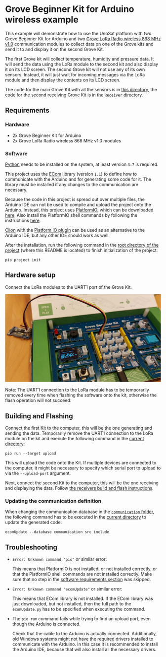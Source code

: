 # Grove Beginner Kit for Arduino wireless example

This example will demonstrate how to use the UnoSat platform with two Grove Beginner Kit for Arduino
and two [Grove LoRa Radio wireless 868 MHz v1.0](https://wiki.seeedstudio.com/Grove_LoRa_Radio)
communication modules to collect data on one of the Grove kits and send it to
and display it on the second Grove Kit.

The first Grove kit will collect temperature, humidity and pressure data.
It will send the data using the LoRa module to the second kit and also display it on its LCD screen.
The second Grove kit will not use any of its own sensors.
Instead, it will just wait for incoming messages via the LoRa module
and then display the contents on its LCD screen.

The code for the main Grove Kit with all the sensors is in [this directory](.),
the code for the second receiving Grove Kit is in the [`Receiver` directory](Receiver).

## Requirements

### Hardware

* 2x Grove Beginner Kit for Arduino
* 2x Grove LoRa Radio wireless 868 MHz v1.0 modules

### Software

[Python](https://www.python.org) needs to be installed on the system, at least version `3.7` is required.

This project uses the [ECom](https://gitlab.com/team-aster/software/ecom) library (version `1.1`)
to define how to communicate with the Arduino and for generating some code for it.
The library must be installed if any changes to the communication are necessary.

Because the code in this project is spread out over multiple files,
the Arduino IDE can not be used to compile and upload the project onto the Arduino.
Instead, this project uses [PlatformIO](https://docs.platformio.org),
which can be downloaded [here](https://docs.platformio.org/en/latest/core/installation/index.html).
Also install the PlatformIO shell commands by following the instructions
[here](https://docs.platformio.org/en/latest/core/installation/shell-commands.html).

[Clion](https://www.jetbrains.com/clion) with the
[Platform IO plugin](https://www.jetbrains.com/help/clion/platformio.html#install-plugin) can be used as an
alternative to the Arduino IDE, but any other IDE should work as well.

After the installation, run the following command in the [root directory of the project](.)
(where this README is located) to finish initialization of the project:

```shell
pio project init
```

## Hardware setup

Connect the LoRa modules to the UART1 port of the Grove Kit.

![The sender hardware setup](images/Setup.jpg)

Note: The UART1 connection to the LoRa module has to be temporarily removed every time
when flashing the software onto the kit, otherwise the flash operation will not succeed.

## Building and Flashing

Connect the first Kit to the computer, this will be the one generating and sending the data.
Temporarily remove the UART1 connection to the LoRa module on the kit
and execute the following command in the [current directory](.):

```shell
pio run --target upload
```

This will upload the code onto the Kit.
If multiple devices are connected to the computer, it might be necessary to specify
which serial port to upload to via the `--upload-port` argument.

Next, connect the second Kit to the computer, this will be the one receiving and displaying the data.
Follow [the receivers build and flash instructions](Receiver/README.md#building-and-flashing).

### Updating the communication definition

When changing the communication database in the [`communication` folder](communication),
the following command has to be executed in the [current directory](.) to update the generated code:

```shell
ecomUpdate --database communication src include
```

## Troubleshooting

* `Error: Unknown command "pio"` or similar error:

  This means that PlatformIO is not installed, or not installed correctly,
  or that the PlatformIO shell commands are not installed correctly.
  Make sure that no step in the [software requirements section](#software) was skipped.

* `Error: Unknown command "ecomUpdate"` or similar error:

  This means that ECom library is not installed. If the ECom library was just downloaded,
  but not installed, then the full path to the `ecomUpdate.py` has to be specified when executing the command.

* The `pio run` command fails while trying to find an upload port, even though the Arduino is connected.

  Check that the cable to the Arduino is actually connected.
  Additionally, old Windows systems might not have the required drivers installed to communicate with the Arduino.
  In this case it is recommended to install the Arduino IDE, because that will also install all the necessary drivers.

